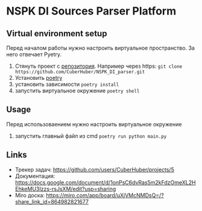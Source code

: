 # NSPK DI Sources Parser Platform


## Virtual environment setup

Перед началом работы нужно настроить виртуальное пространство. За него отвечает Pyetry.

1. Стянуть проект с [репозитория](https://github.com/CuberHuber/NSPK_DI_parser). Например через https: `git clone https://github.com/CuberHuber/NSPK_DI_parser.git`
2. Установить [poetry](https://python-poetry.org/docs/#installation)
3. установить зависимости `poetry install`
4. запустить виртуальное окружение `poetry shell`


## Usage

Перед использоваением нужно настроить виртуальное окружение

1. запустить главный файл из cmd `poetry run python main.py`


## Links
- Трекер задач: https://github.com/users/CuberHuber/projects/5
- Документация: https://docs.google.com/document/d/1onPsC6dvRas5m2kFdzOmeXL2HEhkeMU3Izzs-rsJsXM/edit?usp=sharing
- Miro доска:   https://miro.com/app/board/uXjVMcNMDsQ=/?share_link_id=864982821677
